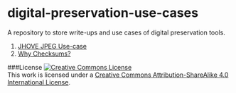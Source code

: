 # digital-preservation-use-cases
A repository to store write-ups and use cases of digital preservation tools.

1) [JHOVE JPEG Use-case](https://github.com/exponential-decay/digital-preservation-use-cases/blob/master/JHOVE-JPEG-HUL-At-Archives-NZ/README.md)
2) [Why Checksums?](https://github.com/exponential-decay/digital-preservation-use-cases/blob/master/Quick-and-Simple-Checksums/README.md)

###License 
<a rel="license" href="http://creativecommons.org/licenses/by-sa/4.0/"><img alt="Creative Commons License" style="border-width:0" src="https://i.creativecommons.org/l/by-sa/4.0/88x31.png" /></a><br />This work is licensed under a <a rel="license" href="http://creativecommons.org/licenses/by-sa/4.0/">Creative Commons Attribution-ShareAlike 4.0 International License</a>.
